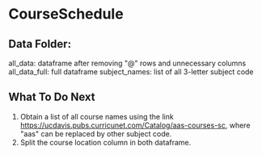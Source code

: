 # CourseSchedule
## Data Folder:
all_data: dataframe after removing "@" rows and unnecessary columns\
all_data_full: full dataframe
subject_names: list of all 3-letter subject code

## What To Do Next
1. Obtain a list of all course names using the link https://ucdavis.pubs.curricunet.com/Catalog/aas-courses-sc, where "aas" can be replaced by other subject code.
2. Split the course location column in both dataframe.
